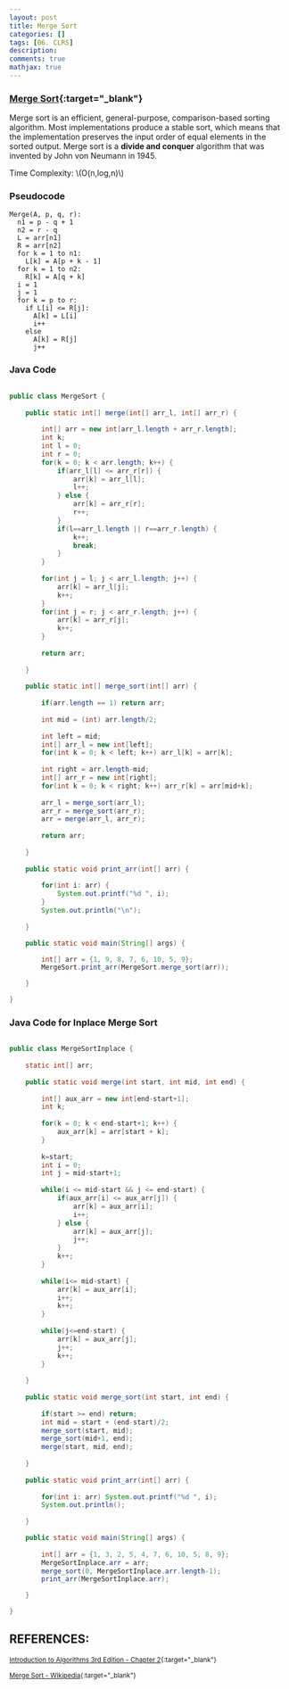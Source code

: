 ```yaml
---
layout: post
title: Merge Sort
categories: []
tags: [06. CLRS]
description:
comments: true
mathjax: true
---
```


### [Merge Sort](https://en.wikipedia.org/wiki/Merge_sort){:target="_blank"}
Merge sort is an efficient, general-purpose, comparison-based sorting algorithm. Most implementations produce a stable sort, which means that the implementation preserves the input order of equal elements in the sorted output. Merge sort is a **divide and conquer** algorithm that was invented by John von Neumann in 1945.

Time Complexity: \\(O(n\,log\,n)\\)

### Pseudocode

~~~
Merge(A, p, q, r):
  n1 = p - q + 1
  n2 = r - q
  L = arr[n1]
  R = arr[n2]
  for k = 1 to n1:
    L[k] = A[p + k - 1]
  for k = 1 to n2:
    R[k] = A[q + k]
  i = 1
  j = 1
  for k = p to r:
    if L[i] <= R[j]:
      A[k] = L[i]
      i++
    else 
      A[k] = R[j]
      j++
~~~

### Java Code

~~~java

public class MergeSort {
    
    public static int[] merge(int[] arr_l, int[] arr_r) {
        
        int[] arr = new int[arr_l.length + arr_r.length];
        int k;
        int l = 0;
        int r = 0;
        for(k = 0; k < arr.length; k++) {
            if(arr_l[l] <= arr_r[r]) {
                arr[k] = arr_l[l];
                l++;
            } else {
                arr[k] = arr_r[r];
                r++;
            }
            if(l==arr_l.length || r==arr_r.length) {
                k++;
                break;
            }
        }
        
        for(int j = l; j < arr_l.length; j++) {
            arr[k] = arr_l[j];
            k++;
        }
        for(int j = r; j < arr_r.length; j++) {
            arr[k] = arr_r[j];
            k++;
        }
        
        return arr;
        
    }
    
    public static int[] merge_sort(int[] arr) {
        
        if(arr.length == 1) return arr;
        
        int mid = (int) arr.length/2;
        
        int left = mid;
        int[] arr_l = new int[left];
        for(int k = 0; k < left; k++) arr_l[k] = arr[k];
        
        int right = arr.length-mid;
        int[] arr_r = new int[right];
        for(int k = 0; k < right; k++) arr_r[k] = arr[mid+k];
        
        arr_l = merge_sort(arr_l);
        arr_r = merge_sort(arr_r);
        arr = merge(arr_l, arr_r);
        
        return arr;
        
    }
    
    public static void print_arr(int[] arr) {
        
        for(int i: arr) {
            System.out.printf("%d ", i);
        }
        System.out.println("\n");
        
    }

    public static void main(String[] args) {

        int[] arr = {1, 9, 8, 7, 6, 10, 5, 9};
        MergeSort.print_arr(MergeSort.merge_sort(arr));

    }

}

~~~

### Java Code for Inplace Merge Sort

~~~java

public class MergeSortInplace {
    
    static int[] arr;
    
    public static void merge(int start, int mid, int end) {
        
        int[] aux_arr = new int[end-start+1];
        int k;
        
        for(k = 0; k < end-start+1; k++) {
            aux_arr[k] = arr[start + k];
        }
        
        k=start;
        int i = 0;
        int j = mid-start+1;
        
        while(i <= mid-start && j <= end-start) {
            if(aux_arr[i] <= aux_arr[j]) {
                arr[k] = aux_arr[i];
                i++;
            } else {
                arr[k] = aux_arr[j];
                j++;
            }
            k++;
        }
        
        while(i<= mid-start) {
            arr[k] = aux_arr[i];
            i++;
            k++;
        }
        
        while(j<=end-start) {
            arr[k] = aux_arr[j];
            j++;
            k++;
        }
        
    }
    
    public static void merge_sort(int start, int end) {
        
        if(start >= end) return;
        int mid = start + (end-start)/2;
        merge_sort(start, mid);
        merge_sort(mid+1, end);
        merge(start, mid, end);
        
    }
    
    public static void print_arr(int[] arr) {
        
        for(int i: arr) System.out.printf("%d ", i);
        System.out.println();
        
    }

    public static void main(String[] args) {
        
        int[] arr = {1, 3, 2, 5, 4, 7, 6, 10, 5, 8, 9};
        MergeSortInplace.arr = arr;
        merge_sort(0, MergeSortInplace.arr.length-1);
        print_arr(MergeSortInplace.arr);

    }

}

~~~

## REFERENCES:

<small>[Introduction to Algorithms 3rd Edition - Chapter 2](https://web.njit.edu/~wl256/download/cs610/Introduction-to-algorithm-3rdEdition.pdf){:target="_blank"}</small>

<small>[Merge Sort - Wikipedia](https://en.wikipedia.org/wiki/Merge_sort){:target="_blank"}</small>

